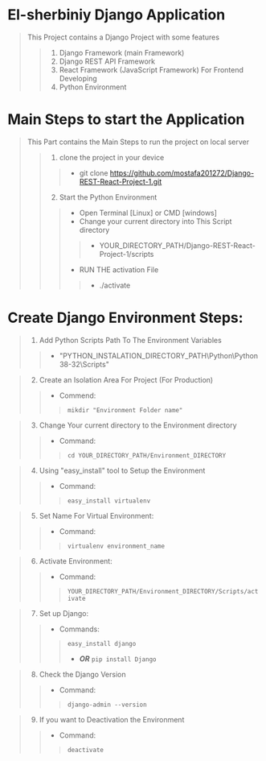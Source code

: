 # El-sherbiniy Django Application
> This Project contains a Django Project with some features
>> 1. Django Framework (main Framework)
>> 2. Django REST API Framework
>> 3. React Framework (JavaScript Framework) For Frontend Developing
>> 4. Python Environment

# Main Steps to start the Application
> This Part contains the Main Steps to run the project on local server
>> 1. clone the project in your device
>>> - git clone https://github.com/mostafa201272/Django-REST-React-Project-1.git
>> 2. Start the Python Environment
>>> - Open Terminal [Linux] or CMD [windows]
>>> - Change your current directory into This Script directory
>>>> - YOUR_DIRECTORY_PATH/Django-REST-React-Project-1/scripts
>>> - RUN THE activation File
>>>> - ./activate


# Create Django Environment Steps:
> 1. Add Python Scripts Path To The Environment Variables
>> * "PYTHON_INSTALATION_DIRECTORY_PATH\Python\Python38-32\Scripts"

> 2. Create an Isolation Area For Project (For Production)
>> * Commend:
>>>	`mikdir "Environment Folder name"`

> 3. Change Your current directory to the Environment directory
>> * Command:
>>> `cd YOUR_DIRECTORY_PATH/Environment_DIRECTORY`

> 4. Using "easy_install" tool to Setup the Environment
>> * Command:
>>> `easy_install virtualenv`

> 5. Set Name For Virtual Environment:
>> * Command:
>>> `virtualenv environment_name`

> 6. Activate Environment:
>> * Command:
>>> `YOUR_DIRECTORY_PATH/Environment_DIRECTORY/Scripts/activate`

> 7. Set up Django:
>> * Commands:
>>> `easy_install django`
>>> * ***OR***
>>> `pip install Django`

> 8. Check the Django Version
>> * Command:
>>> `django-admin --version`

> 9. If you want to Deactivation the Environment
>> * Command:
>>> `deactivate`
